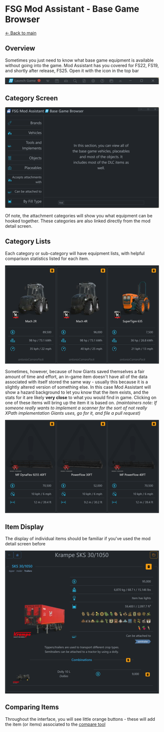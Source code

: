 # FSG Mod Assistant - Base Game Browser

[← Back to main](index.html)

## Overview

Sometimes you just need to know what base game equipment is available without going into the game.  Mod Assistant has you covered for FS22, FS19, and shortly after release, FS25.  Open it with the <i class="bi bi-wikipedia"></i> icon in the top bar

![overview](img340/main-window-part-top-bar.png)

## Category Screen

![overview](img340/basegame-cats.png)

Of note, the attachment categories will show you what equipment can be hooked together.  These categories are also linked directly from the mod detail screen.

## Category Lists

Each category or sub-category will have equipment lists, with helpful comparison statistics listed for each item.

![--](img340/basegame-list.png)

Sometimes, however, because of how Giants saved themselves a fair amount of time and effort, an in-game item doesn't have all of the data associated with itself stored the same way - usually this because it is a slightly altered version of something else.  In this case Mod Assistant will show a hazard background to let you know that the item exists, and the stats for it are likely **very close** to what you would find in game.  Clicking on one of these items will bring up the item it is based on. *(maintainers note: If someone really wants to implement a scanner for the sort of not really XPath implementation Giants uses, go for it, and file a pull request)*

![--](img340/basegame-notreal.png)

## Item Display

The display of individual items should be familiar if you've used the mod detail screen before

![--](img340/basegame-detail.png)

## Comparing Items

Throughout the interface, you will see little orange buttons - these will add the item (or items) associated to the [compare tool](comparetool.html)

